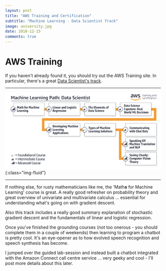 ```yaml
---
layout: post
title: "AWS Training and Certification"
subtitle: "Machine Learning - Data Scientist Track"
image: university.jpg
date: 2018-12-15
comments: true
---
```

# AWS Training
If you haven't already found it, you should try out the AWS Training site.   In particular, there's a great [Data Scientist's track](https://aws.amazon.com/training/learning-paths/machine-learning/data-scientist/).

---

![Data Scientist Track](/assets/images/aws-training.png){:class="img-fluid"}

---

If nothing else, for rusty mathematicians like me, the 'Math**s** for Machine Learning' course is great.  A really good refresher on probability theory and great overview of univariate and multivariate calculus ... essential for understanding what's going on with gradient descent.

Also this track includes a really good summary explanation of stochastic gradient descent and the fundamentals of linear and logistic regression.

Once you've finished the grounding courses (not too onerous - you should complete them in a couple of weekends) then learning to program a chatbot is pretty cool.   It's an eye-opener as to how evolved speech recognition and speech synthesis has become.

I jumped over the guided lab-session and instead built a chatbot integrated with the Amazon Connect call centre service ... very geeky and cool - I'll post more details about this later.
